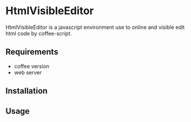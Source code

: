 # HtmlVisibleEditor

HtmlVisibleEditor is a javascript environment use to online and visible edit html code by coffee-script.

## Requirements

- coffee version
- web server

## Installation

## Usage
